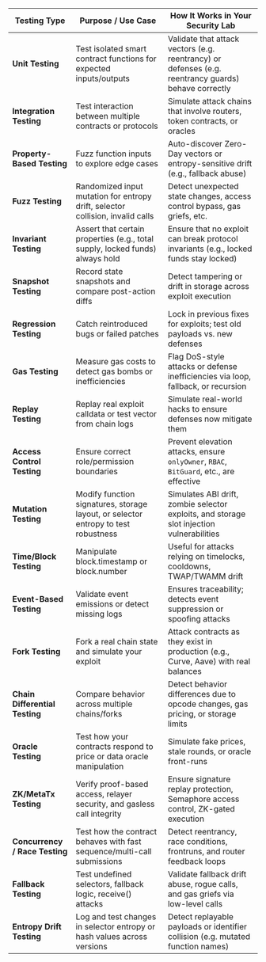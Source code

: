 | Testing Type                   | Purpose / Use Case                                                                 | How It Works in Your Security Lab                                                                    |
| ------------------------------ | ---------------------------------------------------------------------------------- | ---------------------------------------------------------------------------------------------------- |
| **Unit Testing**               | Test isolated smart contract functions for expected inputs/outputs                 | Validate that attack vectors (e.g. reentrancy) or defenses (e.g. reentrancy guards) behave correctly |
| **Integration Testing**        | Test interaction between multiple contracts or protocols                           | Simulate attack chains that involve routers, token contracts, or oracles                             |
| **Property-Based Testing**     | Fuzz function inputs to explore edge cases                                         | Auto-discover Zero-Day vectors or entropy-sensitive drift (e.g., fallback abuse)                     |
| **Fuzz Testing**               | Randomized input mutation for entropy drift, selector collision, invalid calls     | Detect unexpected state changes, access control bypass, gas griefs, etc.                             |
| **Invariant Testing**          | Assert that certain properties (e.g., total supply, locked funds) always hold      | Ensure that no exploit can break protocol invariants (e.g., locked funds stay locked)                |
| **Snapshot Testing**           | Record state snapshots and compare post-action diffs                               | Detect tampering or drift in storage across exploit execution                                        |
| **Regression Testing**         | Catch reintroduced bugs or failed patches                                          | Lock in previous fixes for exploits; test old payloads vs. new defenses                              |
| **Gas Testing**                | Measure gas costs to detect gas bombs or inefficiencies                            | Flag DoS-style attacks or defense inefficiencies via loop, fallback, or recursion                    |
| **Replay Testing**             | Replay real exploit calldata or test vector from chain logs                        | Simulate real-world hacks to ensure defenses now mitigate them                                       |
| **Access Control Testing**     | Ensure correct role/permission boundaries                                          | Prevent elevation attacks, ensure `onlyOwner`, `RBAC`, `BitGuard`, etc., are effective               |
| **Mutation Testing**           | Modify function signatures, storage layout, or selector entropy to test robustness | Simulates ABI drift, zombie selector exploits, and storage slot injection vulnerabilities            |
| **Time/Block Testing**         | Manipulate block.timestamp or block.number                                         | Useful for attacks relying on timelocks, cooldowns, TWAP/TWAMM drift                                 |
| **Event-Based Testing**        | Validate event emissions or detect missing logs                                    | Ensures traceability; detects event suppression or spoofing attacks                                  |
| **Fork Testing**               | Fork a real chain state and simulate your exploit                                  | Attack contracts as they exist in production (e.g., Curve, Aave) with real balances                  |
| **Chain Differential Testing** | Compare behavior across multiple chains/forks                                      | Detect behavior differences due to opcode changes, gas pricing, or storage limits                    |
| **Oracle Testing**             | Test how your contracts respond to price or data oracle manipulation               | Simulate fake prices, stale rounds, or oracle front-runs                                             |
| **ZK/MetaTx Testing**          | Verify proof-based access, relayer security, and gasless call integrity            | Ensure signature replay protection, Semaphore access control, ZK-gated execution                     |
| **Concurrency / Race Testing** | Test how the contract behaves with fast sequence/multi-call submissions            | Detect reentrancy, race conditions, frontruns, and router feedback loops                             |
| **Fallback Testing**           | Test undefined selectors, fallback logic, receive() attacks                        | Validate fallback drift abuse, rogue calls, and gas griefs via low-level calls                       |
| **Entropy Drift Testing**      | Log and test changes in selector entropy or hash values across versions            | Detect replayable payloads or identifier collision (e.g. mutated function names)                     |
